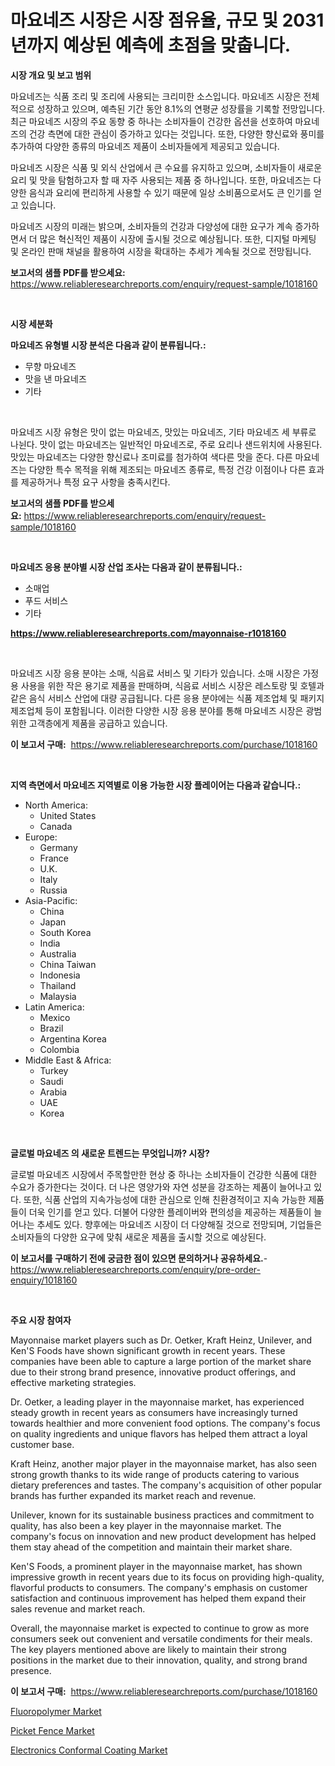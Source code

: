 <p><h1>마요네즈 시장은 시장 점유율, 규모 및 2031년까지 예상된 예측에 초점을 맞춥니다.</h1></p><p><strong>시장 개요 및 보고 범위</strong></p>
<p><p>마요네즈는 식품 조리 및 조리에 사용되는 크리미한 소스입니다. 마요네즈 시장은 전체적으로 성장하고 있으며, 예측된 기간 동안 8.1%의 연평균 성장률을 기록할 전망입니다. 최근 마요네즈 시장의 주요 동향 중 하나는 소비자들이 건강한 옵션을 선호하여 마요네즈의 건강 측면에 대한 관심이 증가하고 있다는 것입니다. 또한, 다양한 향신료와 풍미를 추가하여 다양한 종류의 마요네즈 제품이 소비자들에게 제공되고 있습니다. </p><p>마요네즈 시장은 식품 및 외식 산업에서 큰 수요를 유지하고 있으며, 소비자들이 새로운 요리 및 맛을 탐험하고자 할 때 자주 사용되는 제품 중 하나입니다. 또한, 마요네즈는 다양한 음식과 요리에 편리하게 사용할 수 있기 때문에 일상 소비품으로서도 큰 인기를 얻고 있습니다.</p><p>마요네즈 시장의 미래는 밝으며, 소비자들의 건강과 다양성에 대한 요구가 계속 증가하면서 더 많은 혁신적인 제품이 시장에 출시될 것으로 예상됩니다. 또한, 디지털 마케팅 및 온라인 판매 채널을 활용하여 시장을 확대하는 추세가 계속될 것으로 전망됩니다.</p></p>
<p><strong>보고서의 샘플 PDF를 받으세요:</strong> <a href="https://www.reliableresearchreports.com/enquiry/request-sample/1018160">https://www.reliableresearchreports.com/enquiry/request-sample/1018160</a></p>
<p>&nbsp;</p>
<p><strong>시장 세분화</strong></p>
<p><strong>마요네즈 유형별 시장 분석은 다음과 같이 분류됩니다.:</strong></p>
<p><ul><li>무향 마요네즈</li><li>맛을 낸 마요네즈</li><li>기타</li></ul></p>
<p>&nbsp;</p>
<p><p>마요네즈 시장 유형은 맛이 없는 마요네즈, 맛있는 마요네즈, 기타 마요네즈 세 부류로 나뉜다. 맛이 없는 마요네즈는 일반적인 마요네즈로, 주로 요리나 샌드위치에 사용된다. 맛있는 마요네즈는 다양한 향신료나 조미료를 첨가하여 색다른 맛을 준다. 다른 마요네즈는 다양한 특수 목적을 위해 제조되는 마요네즈 종류로, 특정 건강 이점이나 다른 효과를 제공하거나 특정 요구 사항을 충족시킨다.</p></p>
<p><strong>보고서의 샘플 PDF를 받으세요:</strong>&nbsp;<a href="https://www.reliableresearchreports.com/enquiry/request-sample/1018160">https://www.reliableresearchreports.com/enquiry/request-sample/1018160</a></p>
<p>&nbsp;</p>
<p><strong> 마요네즈 응용 분야별 시장 산업 조사는 다음과 같이 분류됩니다.:</strong></p>
<p><ul><li>소매업</li><li>푸드 서비스</li><li>기타</li></ul></p>
<p><strong><a href="https://www.reliableresearchreports.com/mayonnaise-r1018160">https://www.reliableresearchreports.com/mayonnaise-r1018160</a></strong></p>
<p>&nbsp;</p>
<p><p>마요네즈 시장 응용 분야는 소매, 식음료 서비스 및 기타가 있습니다. 소매 시장은 가정용 사용을 위한 작은 용기로 제품을 판매하며, 식음료 서비스 시장은 레스토랑 및 호텔과 같은 음식 서비스 산업에 대량 공급됩니다. 다른 응용 분야에는 식품 제조업체 및 패키지 제조업체 등이 포함됩니다. 이러한 다양한 시장 응용 분야를 통해 마요네즈 시장은 광범위한 고객층에게 제품을 공급하고 있습니다.</p></p>
<p><strong>이 보고서 구매:</strong>&nbsp; <a href="https://www.reliableresearchreports.com/purchase/1018160">https://www.reliableresearchreports.com/purchase/1018160</a></p>
<p>&nbsp;</p>
<p><strong>지역 측면에서 마요네즈 지역별로 이용 가능한 시장 플레이어는 다음과 같습니다.:</strong></p>
<p><ul>
    <li>
        North America:
        <ul>
            <li>United States</li>
            <li>Canada</li>
        </ul>
    </li>
    <li>
        Europe:
        <ul>
            <li>Germany</li>
            <li>France</li>
            <li>U.K.</li>
            <li>Italy</li>
            <li>Russia</li>
        </ul>
    </li>
    <li>
        Asia-Pacific:
        <ul>
            <li>China</li>
            <li>Japan</li>
            <li>South Korea</li>
            <li>India</li>
            <li>Australia</li>
            <li>China Taiwan</li>
            <li>Indonesia</li>
            <li>Thailand</li>
            <li>Malaysia</li>
        </ul>
    </li>
    <li>
        Latin America:
        <ul>
            <li>Mexico</li>
            <li>Brazil</li>
            <li>Argentina Korea</li>
            <li>Colombia</li>
        </ul>
    </li>
    <li>
        Middle East & Africa:
        <ul>
            <li>Turkey</li>
            <li>Saudi</li>
            <li>Arabia</li>
            <li>UAE</li>
            <li>Korea</li>
        </ul>
    </li>
    </ul></p>
<p>&nbsp;</p>
<p><strong>글로벌 마요네즈 의 새로운 트렌드는 무엇입니까? 시장?</strong></p>
<p><p>글로벌 마요네즈 시장에서 주목할만한 현상 중 하나는 소비자들이 건강한 식품에 대한 수요가 증가한다는 것이다. 더 나은 영양가와 자연 성분을 강조하는 제품이 늘어나고 있다. 또한, 식품 산업의 지속가능성에 대한 관심으로 인해 친환경적이고 지속 가능한 제품들이 더욱 인기를 얻고 있다. 더불어 다양한 플레이버와 편의성을 제공하는 제품들이 늘어나는 추세도 있다. 향후에는 마요네즈 시장이 더 다양해질 것으로 전망되며, 기업들은 소비자들의 다양한 요구에 맞춰 새로운 제품을 출시할 것으로 예상된다.</p></p>
<p><strong>이 보고서를 구매하기 전에 궁금한 점이 있으면 문의하거나 공유하세요.</strong>- <a href="https://www.reliableresearchreports.com/enquiry/pre-order-enquiry/1018160">https://www.reliableresearchreports.com/enquiry/pre-order-enquiry/1018160</a></p>
<p>&nbsp;</p>
<p><strong>주요 시장 참여자</strong></p>
<p><p>Mayonnaise market players such as Dr. Oetker, Kraft Heinz, Unilever, and Ken'S Foods have shown significant growth in recent years. These companies have been able to capture a large portion of the market share due to their strong brand presence, innovative product offerings, and effective marketing strategies.</p><p>Dr. Oetker, a leading player in the mayonnaise market, has experienced steady growth in recent years as consumers have increasingly turned towards healthier and more convenient food options. The company's focus on quality ingredients and unique flavors has helped them attract a loyal customer base.</p><p>Kraft Heinz, another major player in the mayonnaise market, has also seen strong growth thanks to its wide range of products catering to various dietary preferences and tastes. The company's acquisition of other popular brands has further expanded its market reach and revenue.</p><p>Unilever, known for its sustainable business practices and commitment to quality, has also been a key player in the mayonnaise market. The company's focus on innovation and new product development has helped them stay ahead of the competition and maintain their market share.</p><p>Ken'S Foods, a prominent player in the mayonnaise market, has shown impressive growth in recent years due to its focus on providing high-quality, flavorful products to consumers. The company's emphasis on customer satisfaction and continuous improvement has helped them expand their sales revenue and market reach.</p><p>Overall, the mayonnaise market is expected to continue to grow as more consumers seek out convenient and versatile condiments for their meals. The key players mentioned above are likely to maintain their strong positions in the market due to their innovation, quality, and strong brand presence.</p></p>
<p><strong>이 보고서 구매:</strong>&nbsp;&nbsp;<a href="https://www.reliableresearchreports.com/purchase/1018160">https://www.reliableresearchreports.com/purchase/1018160</a></p>
<p><p><a href="https://sore-arch-6db.notion.site/Fluoropolymer-Market-Size-Growth-Outlook-from-2024-to-2031-projecting-at-Market-s-Trends-Analysis--e04f79cbc62d49608337a26391cf77f4">Fluoropolymer Market</a></p><p><a href="https://funky-papaya-cf4.notion.site/Picket-Fence-Market-Size-Global-Industry-Overview-Market-Segmentation-and-Forecast-2024-to-2031-735fabb597734e1aa0ea4ab4735b5f48">Picket Fence Market</a></p><p><a href="https://confirmed-shield-e13.notion.site/Decoding-the-Electronics-Conformal-Coating-Market-A-Deep-Dive-into-the-Latest-Market-Trends-Market-99e5c707317441639c319730c11d063e">Electronics Conformal Coating Market</a></p></p>